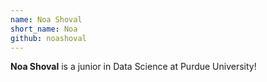 ```yaml
---
name: Noa Shoval
short_name: Noa
github: noashoval
---
```


**Noa Shoval** is a junior in Data Science at Purdue University!

